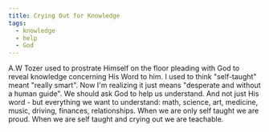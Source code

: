```yaml
---
title: Crying Out for Knowledge
tags:
  - knowledge
  - help
  - God
---
```


A.W Tozer used to prostrate Himself on the floor pleading with God to reveal
knowledge concerning His Word to him. I used to think "self-taught" meant
"really smart". Now I'm realizing it just means "desperate and without a human
guide". We should ask God to help us understand. And not just His word - but
everything we want to understand: math, science, art, medicine, music, driving,
finances, relationships. When we are only self taught we are proud. When we are
self taught and crying out we are teachable.
